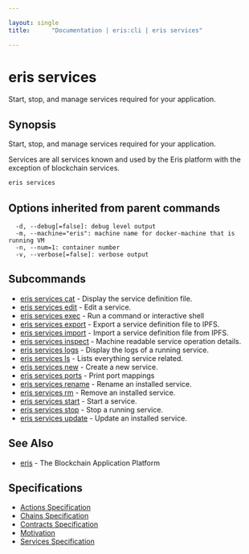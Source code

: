 ```yaml
---

layout: single
title:      "Documentation | eris:cli | eris services"

---
```


# eris services

Start, stop, and manage services required for your application.

## Synopsis

Start, stop, and manage services required for your application.

Services are all services known and used by the Eris platform with the
exception of blockchain services.

```bash
eris services
```

## Options inherited from parent commands

```
  -d, --debug[=false]: debug level output
  -m, --machine="eris": machine name for docker-machine that is running VM
  -n, --num=1: container number
  -v, --verbose[=false]: verbose output
```

## Subcommands

* [eris services cat](/docs/documentation/cli/latest/eris_services_cat/)	 - Display the service definition file.
* [eris services edit](/docs/documentation/cli/latest/eris_services_edit/)	 - Edit a service.
* [eris services exec](/docs/documentation/cli/latest/eris_services_exec/)	 - Run a command or interactive shell
* [eris services export](/docs/documentation/cli/latest/eris_services_export/)	 - Export a service definition file to IPFS.
* [eris services import](/docs/documentation/cli/latest/eris_services_import/)	 - Import a service definition file from IPFS.
* [eris services inspect](/docs/documentation/cli/latest/eris_services_inspect/)	 - Machine readable service operation details.
* [eris services logs](/docs/documentation/cli/latest/eris_services_logs/)	 - Display the logs of a running service.
* [eris services ls](/docs/documentation/cli/latest/eris_services_ls/)	 - Lists everything service related.
* [eris services new](/docs/documentation/cli/latest/eris_services_new/)	 - Create a new service.
* [eris services ports](/docs/documentation/cli/latest/eris_services_ports/)	 - Print port mappings
* [eris services rename](/docs/documentation/cli/latest/eris_services_rename/)	 - Rename an installed service.
* [eris services rm](/docs/documentation/cli/latest/eris_services_rm/)	 - Remove an installed service.
* [eris services start](/docs/documentation/cli/latest/eris_services_start/)	 - Start a service.
* [eris services stop](/docs/documentation/cli/latest/eris_services_stop/)	 - Stop a running service.
* [eris services update](/docs/documentation/cli/latest/eris_services_update/)	 - Update an installed service.

## See Also

* [eris](/docs/documentation/cli/latest/eris/)	 - The Blockchain Application Platform

## Specifications

* [Actions Specification](/docs/documentation/cli/latest/actions_specification/)
* [Chains Specification](/docs/documentation/cli/latest/chains_specification/)
* [Contracts Specification](/docs/documentation/cli/latest/contracts_specification/)
* [Motivation](/docs/documentation/cli/latest/motivation/)
* [Services Specification](/docs/documentation/cli/latest/services_specification/)

